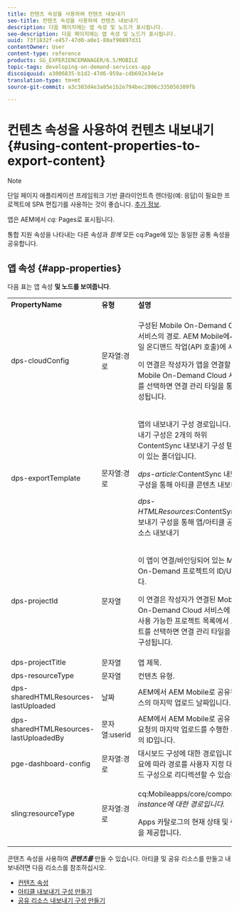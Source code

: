 ```yaml
---
title: 컨텐츠 속성을 사용하여 컨텐츠 내보내기
seo-title: 컨텐츠 속성을 사용하여 컨텐츠 내보내기
description: 다음 페이지에는 앱 속성 및 노드가 표시됩니다.
seo-description: 다음 페이지에는 앱 속성 및 노드가 표시됩니다.
uuid: 73f1832f-e457-47d0-a0e1-80af90897d31
contentOwner: User
content-type: reference
products: SG_EXPERIENCEMANAGER/6.5/MOBILE
topic-tags: developing-on-demand-services-app
discoiquuid: a3006835-b1d2-47d6-959a-cdb692e34e1e
translation-type: tm+mt
source-git-commit: a3c303d4e3a85e1b2e794bec2006c335056309fb

---
```



# 컨텐츠 속성을 사용하여 컨텐츠 내보내기{#using-content-properties-to-export-content}

>[!NOTE]
>
>단일 페이지 애플리케이션 프레임워크 기반 클라이언트측 렌더링(예: 응답)이 필요한 프로젝트에 SPA 편집기를 사용하는 것이 좋습니다. [추가 정보](/help/sites-developing/spa-overview.md).

앱은 AEM에서 *cq:* Pages로 표시됩니다.

통합 지원 속성을 나타내는 다른 속성과 *함께* 모든 cq:Page에 있는 동일한 공통 속성을 공유합니다.

## 앱 속성 {#app-properties}

다음 표는 앱 속성 **및 노드를 보여줍니다**.

<table>
 <tbody>
  <tr>
   <td><strong>PropertyName</strong></td>
   <td><strong>유형</strong></td>
   <td><strong>설명</strong></td>
  </tr>
  <tr>
   <td>dps-cloudConfig</td>
   <td>문자열:경로</td>
   <td><p>구성된 Mobile On-Demand Cloud 서비스의 경로. AEM Mobile에서 모바일 온디맨드 작업(API 호출)에 사용됨</p> <p>이 연결은 작성자가 앱을 연결할 Mobile On-Demand Cloud 서비스를 선택하면 연결 관리 타일을 통해 구성됩니다.</p> </td>
  </tr>
  <tr>
   <td>dps-exportTemplate</td>
   <td>문자열:경로</td>
   <td><p>앱의 내보내기 구성 경로입니다. 내보내기 구성은 2개의 하위 ContentSync 내보내기 구성 템플릿이 있는 폴더입니다.</p> <p><i>dps-article</i>:ContentSync 내보내기 구성을 통해 아티클 콘텐츠 내보내기</p> <p><i>dps-HTMLResources</i>:ContentSync 내보내기 구성을 통해 앱/아티클 공유 리소스 내보내기</p> </td>
  </tr>
  <tr>
   <td>dps-projectId</td>
   <td>문자열</td>
   <td><p>이 앱이 연결/바인딩되어 있는 Mobile On-Demand 프로젝트의 ID/URI입니다.</p> <p>이 연결은 작성자가 연결된 Mobile On-Demand Cloud 서비스에 대해 사용 가능한 프로젝트 목록에서 프로젝트를 선택하면 연결 관리 타일을 통해 구성됩니다.</p> </td>
  </tr>
  <tr>
   <td>dps-projectTitle</td>
   <td>문자열</td>
   <td>앱 제목.</td>
  </tr>
  <tr>
   <td>dps-resourceType</td>
   <td>문자열</td>
   <td>컨텐츠 유형.</td>
  </tr>
  <tr>
   <td>dps-sharedHTMLResources-lastUploaded</td>
   <td>날짜</td>
   <td>AEM에서 AEM Mobile로 공유된 리소스의 마지막 업로드 날짜입니다.</td>
  </tr>
  <tr>
   <td>dps-sharedHTMLResources-lastUploadedBy</td>
   <td>문자열:userid</td>
   <td>AEM에서 AEM Mobile로 공유 리소스 요청의 마지막 업로드를 수행한 사용자의 ID입니다.</td>
  </tr>
  <tr>
   <td>pge-dashboard-config</td>
   <td>문자열:경로</td>
   <td>대시보드 구성에 대한 경로입니다. 필요에 따라 경로를 사용자 지정 대시보드 구성으로 리디렉션할 수 있습니다.</td>
  </tr>
  <tr>
   <td>sling:resourceType</td>
   <td>문자열:경로</td>
   <td><p>cq:Mobileapps/core/components/ <i>instance에 대한 경로입니다.</i></p> <p>Apps 카탈로그의 현재 상태 및 렌더링을 제공합니다.</p> </td>
  </tr>
 </tbody>
</table>

콘텐츠 속성을 사용하여 ***콘텐츠를*** 만들 수 있습니다. 아티클 및 공유 리소스를 만들고 내보내려면 다음 리소스를 참조하십시오.

* [컨텐츠 속성](/help/mobile/content-properties.md)
* [아티클 내보내기 구성 만들기](/help/mobile/creating-article-export-configuration.md)
* [공유 리소스 내보내기 구성 만들기](/help/mobile/creating-shared-resources-export-configuration.md)
